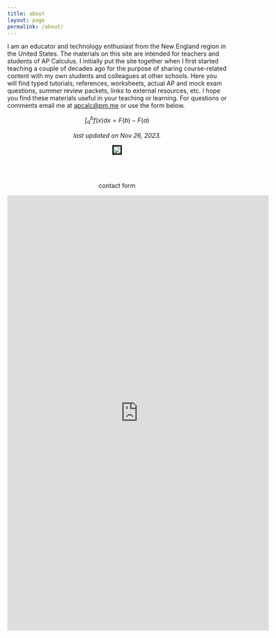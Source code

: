 ```yaml
---
title: about
layout: page
permalink: /about/
---
```

 <script type="text/javascript"
    src="http://cdn.mathjax.org/mathjax/latest/MathJax.js?config=TeX-AMS-MML_HTMLorMML">
  </script>
I am an educator and technology enthusiast from the New England region in the United States. The materials on this site are intended for teachers and students of AP Calculus. I initially put the site together when I first started teaching a couple of decades ago for the purpose of sharing course-related content with my own students and colleagues at other schools. Here you will find typed tutorials, references, worksheets, actual AP and mock exam questions, summer review packets, links to external resources, etc. I hope you find these materials useful in your teaching or learning. For questions or comments email me at apcalc@pm.me or use the form below.

$$ \int_a^b f(x) dx = F(b)-F(a) $$

<p align="center"> <i> last updated on Nov 26, 2023.</i></p>

<p align="center"><img src="../img/site/running.jpeg" border="3"> </p>

<br> <br>
<p align="center"> contact form </p>

<center> <iframe src="https://docs.google.com/forms/d/e/1FAIpQLSfk3MsgYHHCfX69rYixFbnQIuGToOyGh9GlpIXcycYWO-BrWg/viewform?embedded=true" width="600" height="1000" frameborder="0" marginheight="0" marginwidth="0">Loading…</iframe>  </center>







